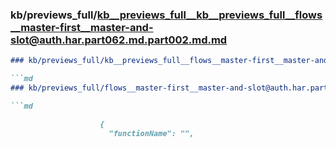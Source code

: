 ### kb/previews_full/kb__previews_full__kb__previews_full__flows__master-first__master-and-slot@auth.har.part062.md.part002.md.md

```md
### kb/previews_full/kb__previews_full__flows__master-first__master-and-slot@auth.har.part062.md.part002.md

```md
### kb/previews_full/flows__master-first__master-and-slot@auth.har.part062.md (part 002)

```md

                    {
                      "functionName": "",
   
```

```

```

```
